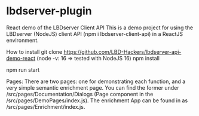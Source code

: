 # lbdserver-plugin
React demo of the LBDserver Client API
This is a demo project for using the LBDserver (NodeJS) client API (npm i lbdserver-client-api) in a ReactJS environment.

How to install
git clone https://github.com/LBD-Hackers/lbdserver-api-demo-react
(node -v: 16 => tested with NodeJS 16)
npm install

npm run start

Pages:
There are two pages: one for demonstrating each function, and a very simple semantic enrichment page. You can find the former under /src/pages/Documentation/Dialogs (Page component in the /src/pages/DemoPages/index.js). The enrichment App can be found in as /src/pages/Enrichment/index.js.
